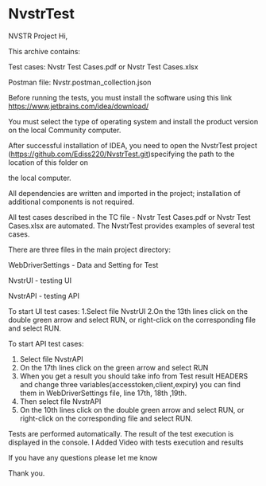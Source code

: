 # NvstrTest
NVSTR Project
Hi,

This archive contains: 

Test cases: Nvstr Test Cases.pdf or Nvstr Test Cases.xlsx

Postman file: Nvstr.postman_collection.json

Before running the tests, you must install the software using this link https://www.jetbrains.com/idea/download/ 

You must select the type of operating system and install the product version on the local Community computer.

After successful installation of IDEA, you need to open the NvstrTest project (https://github.com/Ediss220/NvstrTest.git)specifying the path to the location of this folder on 

the local computer.

All dependencies are written and imported in the project; installation of additional components is not required.

All test cases described in the TC file - Nvstr Test Cases.pdf or Nvstr Test Cases.xlsx are automated. The NvstrTest provides examples of several test cases.

There are three files in the main project directory: 

WebDriverSettings - Data and Setting for Test 

NvstrUI - testing UI 

NvstrAPI - testing API 

To start UI test cases:
1.Select file NvstrUI
2.On the 13th lines click on the double green arrow and select RUN, or right-click on the corresponding file and select RUN.

To start API test cases:
1. Select file NvstrAPI 
2. On the 17th lines click on the green arrow and select RUN
3. When you get a result you should take info from Test result HEADERS and change three variables(accesstoken,client,expiry) you can find them in WebDriverSettings file, line 17th, 18th ,19th.
4. Then select file NvstrAPI
5. On the 10th lines click on the double green arrow and select RUN, or right-click on the corresponding file and select RUN.

Tests are performed automatically. The result of the test execution is displayed in the console.
I Added Video with tests execution and results 

If you have any questions please let me know

Thank you.
